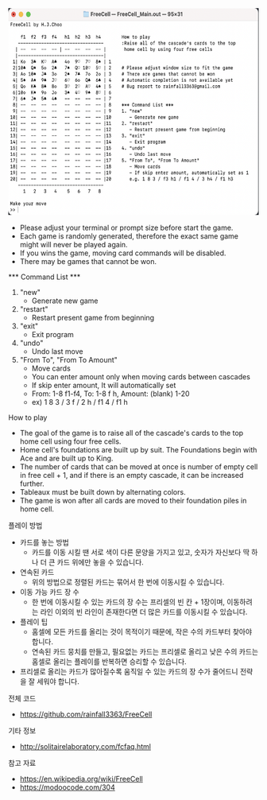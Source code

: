 <img src="./Freecell_screenshot.png" width="600" height="416">  

- Please adjust your terminal or prompt size before start the game.
- Each game is randomly generated, therefore the exact same game might will never be played again.
- If you wins the game, moving card commands will be disabled.
- There may be games that cannot be won.  


*** Command List ***
1. "new"
   - Generate new game
2. "restart"
   - Restart present game from beginning
3. "exit"
   - Exit program
4. "undo"
   - Undo last move
5. "From To", "From To Amount"
   - Move cards
   - You can enter amount only when moving cards between cascades
   - If skip enter amount, It will automatically set
   - From: 1-8 f1-f4, To: 1-8 f h, Amount: (blank) 1-20
   - ex) 1 8 3 / 3 f / 2 h / f1 4 / f1 h  


How to play
   - The goal of the game is to raise all of the cascade's cards 
     to the top home cell using four free cells.
   - Home cell's foundations are built up by suit. The Foundations 
     begin with Ace and are built up to King.
   - The number of cards that can be moved at once is number of empty cell in free cell + 1,
     and if there is an empty cascade, it can be increased further.
   - Tableaux must be built down by alternating colors.
   - The game is won after all cards are moved to their foundation piles in home cell.  


플레이 방법
   - 카드를 놓는 방법
      - 카드를 이동 시킬 땐 서로 색이 다른 문양을 가지고 있고, 숫자가 자신보다 딱 하나 더 큰 카드 위에만 놓을 수 있습니다.
   - 연속된 카드
      - 위의 방법으로 정렬된 카드는 묶어서 한 번에 이동시킬 수 있습니다.
   - 이동 가능 카드 장 수
      - 한 번에 이동시킬 수 있는 카드의 장 수는 프리셀의 빈 칸 + 1장이며, 이동하려는 라인 이외의 빈 라인이 존재한다면 더 많은 카드를 이동시킬 수 있습니다.
   - 플레이 팁
      - 홈셀에 모든 카드를 올리는 것이 목적이기 때문에, 작은 수의 카드부터 찾아야 합니다.
      - 연속된 카드 뭉치를 만들고, 필요없는 카드는 프리셀로 올리고 낮은 수의 카드는 홈셀로 올리는 플레이를 반복하면 승리할 수 있습니다.
   - 프리셀로 올리는 카드가 많아질수록 움직일 수 있는 카드의 장 수가 줄어드니 전략을 잘 세워야 합니다.  


전체 코드
   - https://github.com/rainfall3363/FreeCell  

기타 정보
   - http://solitairelaboratory.com/fcfaq.html  

참고 자료
   - https://en.wikipedia.org/wiki/FreeCell
   - https://modoocode.com/304

